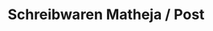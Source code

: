 ---
title: "Schreibwaren Matheja / Post"
url: /muenster/schreibwaren-matheja-post/
shop: Schreibwaren
---